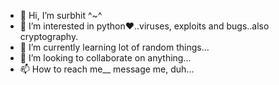 - 👋 Hi, I’m surbhit ^~^
- 👀 I’m interested in python❤..viruses, exploits and bugs..also cryptography.
- 🌱 I’m currently learning lot of random things...
- 💞️ I’m looking to collaborate on anything...
- 📫 How to reach me__ message me, duh...

<!---
surbhitt/surbhitt is a ✨ special ✨ repository because its `README.md` (this file) appears on your GitHub profile.
You can click the Preview link to take a look at your changes.
--->
